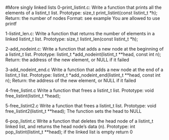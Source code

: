 #More singly linked lists
0-print_listint.c: Write a function that prints all the elements of a listint_t list.
Prototype: size_t print_listint(const listint_t *h);
Return: the number of nodes
Format: see example
You are allowed to use printf

1-listint_len.c:
Write a function that returns the number of elements in a linked listint_t list.
Prototype: size_t listint_len(const listint_t *h);

2-add_nodeint.c:
Write a function that adds a new node at the beginning of a listint_t list.
Prototype: listint_t *add_nodeint(listint_t **head, const int n);
Return: the address of the new element, or NULL if it failed

3-add_nodeint_end.c
Write a function that adds a new node at the end of a listint_t list.
Prototype: listint_t *add_nodeint_end(listint_t **head, const int n);
Return: the address of the new element, or NULL if it failed

4-free_listint.c
Write a function that frees a listint_t list.
Prototype: void free_listint(listint_t *head);

5-free_listint2.c
Write a function that frees a listint_t list.
Prototype: void free_listint2(listint_t **head);
The function sets the head to NULL

6-pop_listint.c
Write a function that deletes the head node of a listint_t linked list, and returns the head node’s data (n).
Prototype: int pop_listint(listint_t **head);
if the linked list is empty return 0
